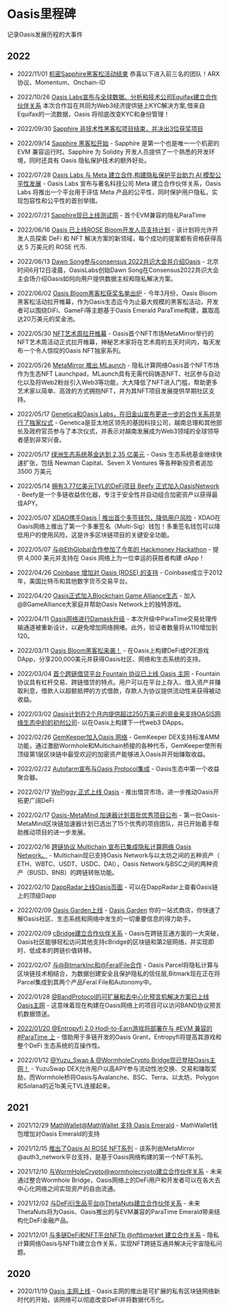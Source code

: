 # Oasis里程碑

记录Oasis发展历程的大事件

## 2022
- 2022/11/01 [机密Sapphire黑客松活动结束](https://medium.com/oasis-protocol-project/keep-it-confidential-sapphire-hackathon-winners-b459fa60bedd) 恭喜以下进入前三名的团队！ARX 协议、Momentum、Onchain-ID
- 2022/10/26 [Oasis Labs宣布与全球数据、分析和技术公司Equifax建立合作伙伴关系](https://twitter.com/OasisNetwork_CN/status/1585276692779528193) 本次合作旨在共同为Web3经济提供链上KYC解决方案,借来自Equifax的一流数据，Oasis 将彻底改变KYC和身份管理！
- 2022/09/30 [Sapphire 非技术性黑客松项目结束，并决出3位获奖项目](https://t.me/oasisprotocolfoundation/784)
- 2022/09/14 [Sapphire 黑客松开始](https://oasisprotocol.org/hackathon) - Sapphire 是第一个也是唯一一个机密的 EVM 兼容运行时。Sapphire 为 Solidity 开发人员提供了一个熟悉的开发环境，同时还具有 Oasis 隐私保护技术的额外好处。
- 2022/07/28 [Oasis Labs 与 Meta 建立合作,构建隐私保护平台助力 AI 模型公平性发展](https://medium.com/@OasisNetworkCN/oasis-labs-%E4%B8%8E-meta-%E5%BB%BA%E7%AB%8B%E5%90%88%E4%BD%9C-%E6%9E%84%E5%BB%BA%E9%9A%90%E7%A7%81%E4%BF%9D%E6%8A%A4%E5%B9%B3%E5%8F%B0%E5%8A%A9%E5%8A%9B-ai-%E6%A8%A1%E5%9E%8B%E5%85%AC%E5%B9%B3%E6%80%A7%E5%8F%91%E5%B1%95-a27ff7e18594) - Oasis Labs 宣布与著名科技公司 Meta 建立合作伙伴关系，Oasis Labs 将推出一个平台用于评估 Meta 产品的公平性，同时保护用户隐私，实现包容性和公平性的首创举措。
- 2022/07/21 [Sapphire现已上线测试网](https://medium.com/@OasisNetworkCN/sapphire%E7%8E%B0%E5%B7%B2%E4%B8%8A%E7%BA%BF%E6%B5%8B%E8%AF%95%E7%BD%91-%E9%A6%96%E4%B8%AAevm%E5%85%BC%E5%AE%B9%E7%9A%84%E9%9A%90%E7%A7%81paratime-ce06c260143d) - 首个EVM兼容的隐私ParaTime
- 2022/06/16 [Oasis 已上线ROSE Bloom开发人员支持计划](https://www.chaincatcher.com/article/2075376) - 该计划将允许开发人员探索 DeFi 和 NFT 解决方案的新领域，每个成功的提案都有资格获得高达 5 万美元的 ROSE 代币.
- 2022/06/13 [Dawn Song参与consensus 2022共识大会并介绍Oasis](https://twitter.com/OasisNetwork_CN/status/1536022776443596801?s=20&t=4ju0vJgGNrH_NefMZ4gt6g) - 北京时间6月12日凌晨，OasisLabs创始Dawn Song在Consensus2022共识大会主会场介绍Oasis如何向用户提供数据主权和隐私解决方案。
- 2022/06/02 [Oasis Bloom黑客松获奖名单出炉](https://medium.com/@OasisNetworkCN/%E7%BE%A4%E9%9B%84%E9%80%90%E9%B9%BF-7%E4%B8%AA%E9%A1%B9%E7%9B%AE%E8%84%B1%E9%A2%96%E8%80%8C%E5%87%BA-oasis-bloom%E9%BB%91%E5%AE%A2%E6%9D%BE%E8%8E%B7%E5%A5%96%E5%90%8D%E5%8D%95%E5%87%BA%E7%82%89-6703c8bc6c93) - 今年3月份，Oasis Bloom黑客松活动拉开帷幕，作为Oasis生态迄今为止最大规模的黑客松活动，开发者可以围绕DiFi、GameFi等主题基于Oasis Emerald ParaTime构建，赢取高达20万美元的奖金池。
- 2022/05/30 [NFT艺术周拉开帷幕](https://medium.com/@OasisNetworkCN/nft%E8%89%BA%E6%9C%AF%E5%91%A8%E6%8B%89%E5%BC%80%E5%B8%B7%E5%B9%95-%E6%95%B0%E4%BD%8D%E8%89%BA%E6%9C%AF%E5%AE%B6nft%E4%BD%9C%E5%93%81%E4%B8%8A%E7%BA%BFoasis-e596838dc2e9) - Oasis首个NFT市场MetaMirror举行的NFT艺术周活动正式拉开帷幕，神秘艺术家将在艺术周的五天时间内，每天发布一个令人惊叹的Oasis NFT独家系列。
- 2022/05/26 [MetaMirror 推出 MLaunch](https://twitter.com/OasisClub_CN/status/1529818644254887936) - 隐私计算网络Oasis首个NFT市场 作为生态NFT Launchpad，MLaunch具有无需代码铸造NFT、社区参与自动化以及将Web2粉丝引入Web3等功能，大大降低了NFT进入门槛，帮助更多艺术家以简单、高效的方式拥抱NFT，并为其NFT项目发展提供早期社区支持。
- 2022/05/17 [Genetica和Oasis Labs，在旧金山宣布更进一步的合作关系并举行了独家仪式](https://medium.com/@OasisNetworkCN/%E8%8E%B7%E8%B6%8A%E5%8D%97%E6%80%BB%E7%90%86%E5%92%8C%E6%94%BF%E5%BA%9C%E6%94%AF%E6%8C%81-oasis-labs%E6%90%BA%E6%89%8Bgenetica%E6%9E%84%E5%BB%BA%E7%B2%BE%E5%87%86%E5%8C%BB%E7%96%97%E6%9C%8D%E5%8A%A1-dd9f9c6b7d17) - Genetica是亚太地区领先的基因科技公司，越南总理和其他部长及政府官员参与了本次仪式，并表示对越南发展成为Web3领域的全球领导者感到非常兴奋。
- 2022/05/17 [绿洲生态系统基金达到 2.35 亿美元](https://twitter.com/OasisProtocol/status/1526548398148550664?s=20&t=P3ONCAvklWzTrg1T4j2NYw) - Oasis 生态系统基金继续快速扩张，包括 Newman Capital、Seven X Ventures 等各种新投资者追加 3500 万美元
- 2022/05/14 [拥有3.77亿美元TVL的DeFi项目 Beefy 正式加入OasisNetwork](https://twitter.com/beefyfinance/status/1525286820149440513) - Beefy是一个多链收益优化器，专注于安全性并自动组合加密资产以获得最佳APY。
- 2022/05/07 [XDAO携手Oasis | 推出首个多签钱包，降低用户风险](https://medium.com/@OasisNetworkCN/xdao%E6%90%BA%E6%89%8Boasis-%E6%8E%A8%E5%87%BA%E9%A6%96%E4%B8%AA%E5%A4%9A%E7%AD%BE%E9%92%B1%E5%8C%85-%E9%99%8D%E4%BD%8E%E7%94%A8%E6%88%B7%E9%A3%8E%E9%99%A9-91bcbcc3b691) - XDAO在Oasis网络上推出了第一个多重签名（Multi-Sig）钱包！多重签名钱包可以降低用户的使用风险，这是许多区块链项目的关键安全功能。 

- 2022/05/07 [与@EthGlobal合作参加了今年的 Hackmoney Hackathon](https://twitter.com/OasisNetwork_CN/status/1522867856479637504) - 提供 4,000 美元并支持在 Oasis 网络上为一位幸运的获胜者构建 dApp！

- 2022/04/26 [Coinbase 增加对 Oasis (ROSE) 的支持](https://twitter.com/CoinbaseAssets/status/1518620620082356225) - Coinbase成立于2012年，美国比特币和其他数字货币交易平台。

- 2022/04/20 [Oasis正式加入Blockchain Game Alliance生态](https://twitter.com/oasisprotocol/status/1516679978595004418) - 加入@BGameAlliance大家庭并帮助Oasis Network上的独特游戏。

- 2022/04/11 [Oasis网络进行Damask升级](https://medium.com/@OasisNetworkCN/oasis-%E7%BD%91%E7%BB%9C%E5%B0%86%E4%BA%8E4%E6%9C%8811%E6%97%A5%E8%BF%9B%E8%A1%8Cdamask%E5%8D%87%E7%BA%A7-%E6%8A%95%E7%A5%A8%E8%8E%B7%E5%BE%9788-%E6%94%AF%E6%8C%81-6232474cdff6) - 本次升级中ParaTime交易处理传输通道被重新设计，以避免增加网络拥堵。此外，验证者数量将从110增加到120。 

- 2022/03/11 [Oasis Bloom黑客松来袭！](https://twitter.com/OasisNetwork_CN/status/1502090615005540352) - 在Oasis上构建DeFi或P2E游戏DApp，分享200,000美元并获得Oasis社区、网络和生态系统的支持。

- 2022/03/04 [首个跨链借贷平台 Fountain 协议已上线 Oasis 主网](https://twitter.com/OasisNetwork_CN/status/1499266290246365184?s=20&t=cD34YlnVU4hmkai0jJ7Svw) - Fountain协议具有杠杆交易、跨链借贷的特点。用户可以在平台上存入、借入资产并赚取利息，借款人以超额抵押的方式借款，存款人为协议提供流动性来获得被动收益。

- 2022/03/02 [Oasis计划在2个月内提供超过250万美元的资金来支持OASIS网络生态中的的初创公司](https://medium.com/oasis-protocol-project/weve-offered-more-than-2-5-758bfd726af)-
以在Oasis上构建下一代web3 DApps。

- 2022/02/26 [GemKeeper加入Oasis 网络](https://medium.com/@OasisNetworkCN/gemkeeper%E5%8A%A0%E5%85%A5oasis-%E7%BD%91%E7%BB%9C-%E8%BF%9B%E4%B8%80%E6%AD%A5%E6%8E%A8%E5%8A%A8defi%E5%8F%91%E5%B1%95-366e5be84f66) - GemKeeper DEX支持标准AMM功能，通过激励Wormhole和Multichain桥接的各种代币，GemKeeper使所有顶级第1层区块链中最受欢迎的加密资产能够进入Oasis并开始赚取收益。

- 2022/02/22 [Autofarm宣布与Oasis Protocol集成](https://medium.com/autofarm-network/autofarm-integrates-with-oasis-protocol-d7b1369bc605) - Oasis生态中第一个收益聚合器。

- 2022/02/17 [WePiggy 正式上线 Oasis](https://medium.com/@OasisNetworkCN/wepiggy-%E6%AD%A3%E5%BC%8F%E4%B8%8A%E7%BA%BF-oasis-%E6%8E%A8%E5%87%BA%E5%80%9F%E8%B4%B7%E5%B8%82%E5%9C%BA-%E8%BF%9B%E4%B8%80%E6%AD%A5%E6%8E%A8%E5%8A%A8-oasis-%E5%BC%80%E6%8B%93%E6%9B%B4%E5%B9%BF%E9%98%94-defi-1bbdec9f1278) - 推出借贷市场，进一步推动Oasis开拓更广阔DeFi

- 2022/02/17 [Oasis-MetaMind 加速器计划首批优秀项目公布](https://medium.com/@OasisNetworkCN/oasis-metamind-%E5%8A%A0%E9%80%9F%E5%99%A8%E8%AE%A1%E5%88%92%E9%A6%96%E6%89%B9%E4%BC%98%E7%A7%80%E9%A1%B9%E7%9B%AE%E5%85%AC%E5%B8%83-d814a9a18d7d) - 第一批Oasis-MetaMind区块链加速器计划已选出了15个优秀的项目团队，并已开始着手帮助推动项目的进一步发展。

- 2022/02/16 [跨链协议 Multichain 宣布已集成隐私计算网络 Oasis Network。](https://twitter.com/OasisNetwork_CN/status/1493958265298092036) - Multichain现已支持Oasis Network与以太坊之间的五种资产（ ETH、WBTC、USDT、USDC、DAI），Oasis Network与BSC之间的两种资产（BUSD、BNB）的跨链转账功能。

- 2022/02/10 [DappRadar上线Oasis页面](https://twitter.com/OasisNetwork_CN/status/1491629826540654600) - 可以在DappRadar上查看Oasis链上的顶级Dapp

- 2022/02/09 [Oasis Garden上线](https://twitter.com/OasisProtocol/status/1491110616542871552) - [Oasis Garden](https://oasisrose.garden/) 你的一站式商店，你快速了解Oasis社区、生态系统和网络中发生的一切重要信息的得力助手。

- 2022/02/09 [cBridge建立合作伙伴关系](https://twitter.com/OasisNetwork_CN/status/1491240515760984064) - Oasis在跨链互通方面的一大突破，Oasis社区能够轻松访问其他支持cBridge的区块链和第2层网络，并实现即时、低成本的跨链价值转移。

- 2022/02/07 [与@BitmarkInc和@FeralFile合作](https://twitter.com/OasisNetwork_CN/status/1490700223223517189) - Oasis Parcel将隐私计算与区块链技术相结合，为数据创建安全且保护隐私的信任层,Bitmark现在正在将Parcel集成到其两个产品Feral File和Autonomy中。

- 2022/01/28 [@BandProtocol的可扩展和去中心化预言机解决方案已上线Oasis主网](https://twitter.com/OasisNetwork_CN/status/1487037217742622726) - 这意味着现在构建在Oasis网络上的项目可以访问BAND协议预言机数据馈送。

- [2022/01/20 @Entropyfi 2.0 Hodl-to-Earn游戏将部署在与 #EVM 兼容的 #ParaTime 上](https://twitter.com/OasisNetwork_CN/status/1484130762643308548) - 借助用于多链开发的Oasis Grant，Entropyfi将提高其游戏和整个DeFi 生态系统的互操作性。

- 2022/01/12 [@Yuzu_Swap & @WormholeCrypto Bridge现已登陆Oasis主网！](https://twitter.com/OasisNetwork_CN/status/1482307503308566533) - YuzuSwap DEX允许用户以高APY参与流动性池交换、交易和赚取奖励，而Wormhole桥将Oasis与Avalanche、BSC、Terra、以太坊、Polygon和Solana的近1b美元TVL连接起来。

## 2021

- 2021/12/29 [MathWallet@MathWallet 支持 Oasis Emerald](https://twitter.com/OasisNetwork_CN/status/1476211417191645190) - MathWallet钱包增加对Oasis Emerald的支持

- 2021/12/15 [推出了Oasis AI ROSE NFT系列](https://twitter.com/OasisNetwork_CN/status/1471003956570583041) - 该系列由MetaMirror @auth3_network平台支持，是基于Oasis网络构建的第一个NFT系列。

- 2021/12/10 [与WormHoleCrypto@wormholecrypto建立合作伙伴关系](https://twitter.com/OasisNetwork_CN/status/1469262479423262721) - 未来通过整合Wormhole Bridge，Oasis网络上的DeFi用户和开发者可以在各大去中心化网络之间实现资产的自由流通。

- 2021/12/02 [与DeFi衍生品平台@ThetaNuts建立合作伙伴关系](https://twitter.com/OasisNetwork_CN/status/1469216249993658380) - 未来ThetaNuts将为Oasis、Oasis推出的与EVM兼容的ParaTime Emerald带来结构化DeFi金融产品。

- 2021/12/01 [与多链DeFi和NFT平台NFTb @nftbmarket 建立合作关系](https://twitter.com/OasisNetwork_CN/status/1466356099917832198) - 隐私计算网络Oasis与NFTb建立合作关系，实现NFT跨链互通并解决元宇宙隐私问题。

## 2020

- 2020/11/19 [Oasis 主网上线](https://twitter.com/OasisProtocol/status/1329096420587028482) - Oasis主网的推出是可扩展的私有区块链网络新时代的开始，该网络可以彻底改变DeFi并将数据代币化。
